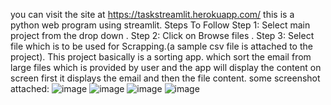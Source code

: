 you can visit the site at https://taskstreamlit.herokuapp.com/
this is a python web program using streamlit.
Steps To Follow
Step 1: Select main project from the drop down .
Step 2: Click on Browse files .
Step 3: Select file which is to be used for Scrapping.(a sample csv file is attached to the project).
This project basically is a sorting app. which sort the email from large files which is provided by user and the 
app will display the content on screen first it displays the email and then the file content.
some screenshot attached:
![image](https://user-images.githubusercontent.com/83307176/181996428-88e65d6e-e68d-46ba-821d-b298933e8900.png)
![image](https://user-images.githubusercontent.com/83307176/181996433-97aef977-4be2-4c2e-bc6a-61fe78eee1e0.png)
![image](https://user-images.githubusercontent.com/83307176/181996462-3b409f75-d088-4b35-8794-4bff663cf042.png)
![image](https://user-images.githubusercontent.com/83307176/181996479-647e5745-5a68-47d1-9024-566f703ba0dd.png)
